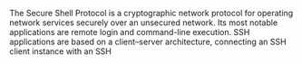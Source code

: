 The Secure Shell Protocol is a cryptographic network protocol for operating network services securely over an unsecured network. Its most notable applications are remote login and command-line execution. SSH applications are based on a client–server architecture, connecting an SSH client instance with an SSH